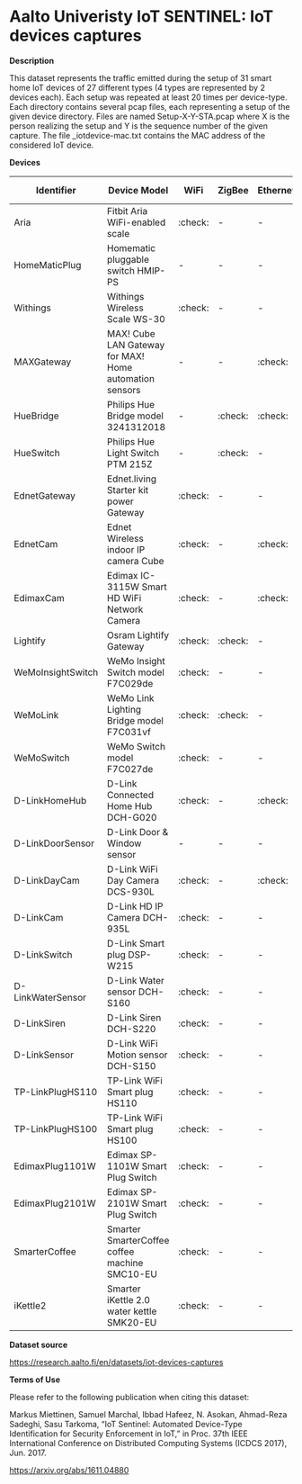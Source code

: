 # Aalto Univeristy IoT SENTINEL: IoT devices captures

**Description**

This dataset represents the traffic emitted during the setup of 31 smart home
IoT devices of 27 different types (4 types are represented by 2 devices each).
Each setup was repeated at least 20 times per device-type. Each directory
contains several pcap files, each representing a setup of the given device
directory. Files are named Setup-X-Y-STA.pcap where X is the person realizing
the setup and Y is the sequence number of the given capture. The file
_iotdevice-mac.txt contains the MAC address of the considered IoT device.

**Devices**

| Identifier        | Device                                                Model | WiFi    | ZigBee  | Ethernet | Z-Wave  | Other   |
|-------------------|-------------------------------------------------------------|---------|---------|----------|---------|---------|
| Aria              | Fitbit Aria WiFi-enabled scale                              | :check: | -       | -        | -       | -       |
| HomeMaticPlug     | Homematic pluggable switch HMIP-PS                          | -       | -       | -        | -       | :check: |
| Withings          | Withings Wireless Scale WS-30                               | :check: | -       | -        | -       | -       |
| MAXGateway        | MAX! Cube LAN Gateway for MAX! Home automation sensors      | -       | -       | :check:  | -       | :check: |
| HueBridge         | Philips Hue Bridge model 3241312018                         | -       | :check: | :check:  | -       | -       |
| HueSwitch         | Philips Hue Light Switch PTM 215Z                           | -       | :check: | -        | -       | -       |
| EdnetGateway      | Ednet.living Starter kit power Gateway                      | :check: | -       | -        | -       | :check: |
| EdnetCam          | Ednet Wireless indoor IP camera Cube                        | :check: | -       | :check:  | -       | -       |
| EdimaxCam         | Edimax IC-3115W Smart HD WiFi Network Camera                | :check: | -       | :check:  | -       | -       |
| Lightify          | Osram Lightify Gateway                                      | :check: | :check: | -        | -       | -       |
| WeMoInsightSwitch | WeMo Insight Switch model F7C029de                          | :check: | -       | -        | -       | -       |
| WeMoLink          | WeMo Link Lighting Bridge model F7C031vf                    | :check: | :check: | -        | -       | -       |
| WeMoSwitch        | WeMo Switch model F7C027de                                  | :check: | -       | -        | -       | -       |
| D-LinkHomeHub     | D-Link Connected Home Hub DCH-G020                          | :check: | -       | :check:  | :check: | -       |
| D-LinkDoorSensor  | D-Link Door & Window sensor                                 | -       | -       | -        | :check: | -       |
| D-LinkDayCam      | D-Link WiFi Day Camera DCS-930L                             | :check: | -       | :check:  | -       | -       |
| D-LinkCam         | D-Link HD IP Camera DCH-935L                                | :check: | -       | -        | -       | -       |
| D-LinkSwitch      | D-Link Smart plug DSP-W215                                  | :check: | -       | -        | -       | -       |
| D-LinkWaterSensor | D-Link Water sensor DCH-S160                                | :check: | -       | -        | -       | -       |
| D-LinkSiren       | D-Link Siren DCH-S220                                       | :check: | -       | -        | -       | -       |
| D-LinkSensor      | D-Link WiFi Motion sensor DCH-S150                          | :check: | -       | -        | -       | -       |
| TP-LinkPlugHS110  | TP-Link WiFi Smart plug HS110                               | :check: | -       | -        | -       | -       |
| TP-LinkPlugHS100  | TP-Link WiFi Smart plug HS100                               | :check: | -       | -        | -       | -       |
| EdimaxPlug1101W   | Edimax SP-1101W Smart Plug Switch                           | :check: | -       | -        | -       | -       |
| EdimaxPlug2101W   | Edimax SP-2101W Smart Plug Switch                           | :check: | -       | -        | -       | -       |
| SmarterCoffee     | Smarter SmarterCoffee coffee machine SMC10-EU               | :check: | -       | -        | -       | -       |
| iKettle2          | Smarter iKettle 2.0 water kettle SMK20-EU                   | :check: | -       | -        | -       | -       |

<!-- **Data files & Format** -->

**Dataset source**

<https://research.aalto.fi/en/datasets/iot-devices-captures>

**Terms of Use**

Please refer to the following publication when citing this dataset:

Markus Miettinen, Samuel Marchal, Ibbad Hafeez, N. Asokan, Ahmad-Reza Sadeghi,
Sasu Tarkoma, “IoT Sentinel: Automated Device-Type Identification for Security
Enforcement in IoT,” in Proc. 37th IEEE International Conference on Distributed
Computing Systems (ICDCS 2017), Jun. 2017.

<https://arxiv.org/abs/1611.04880>
